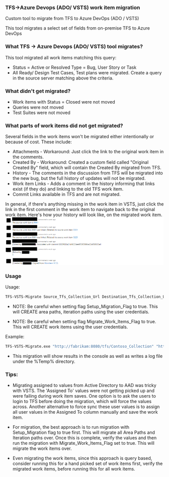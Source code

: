 ### TFS->Azure Devops (ADO/ VSTS) work item migration
Custom tool to migrate from TFS to Azure DevOps (ADO / VSTS)

This tool migrates a select set of fields from on-premise TFS to Azure DevOps

### What TFS -> Azure Devops (ADO/ VSTS) tool migrates?
This tool migrated all work items matching this query:
*	Status = Active or Resolved
Type = Bug, User Story or Task
*	All Ready/ Design Test Cases, Test plans were migrated.
 Create a query in the source server matching above the criteria.

### What didn't get migrated?
*	Work items with Status = Closed were not moved
*	Queries were not moved
*	Test Suites were not moved

### What parts of work items did not get migrated?
Several fields in the work items won't be migrated either intentionally or because of cost. These include:

*	Attachments - Workaround: Just click the link to the original work item in the comments.
*	Created By - Workaround: Created a custom field called "Original Created By" field, which will contain the Created By migrated from TFS.
*	History - The comments in the discussion from TFS will be migrated into the new bug, but the full history of updates will not be migrated.
*   Work item Links - Adds a comment in the history informing that links exist (if they do) and linking to the old TFS work item.
*   Commit Links available in TFS and are not migrated.

In general, if there's anything missing in the work item in VSTS, just click the link in the first comment in the work item to navigate back to the original work item. Here's how your history will look like, on the migrated work item.
![Migrated History screenshot](https://github.com/puviyarasan/vstsmigration/blob/master/MigratedHistory.png "Migrated History screenshot")


### Usage
Usage:
```sh
TFS-VSTS-Migrate Source_Tfs_Collection_Url Destination_Tfs_Collection_Url Query_Id Query_Name Setup_Migration_Flag Migrate_Work_Items_Flag Source_TeamProject_Name Destination_TeamProject_Name Destination_Alternate_Credentials_UserId Destination_Alternate_Credentials_Password
```

* NOTE: Be careful when setting flag Setup_Migration_Flag to true. This will CREATE area paths, iteration paths using the user credentials.

* NOTE: Be careful when setting flag Migrate_Work_Items_Flag to true. This will CREATE work items using the user credentials.

Example:
```sh
TFS-VSTS-Migrate.exe "http://fabrikam:8080/tfs/Contoso_Collection" "https://fabrikam-vsts.visualstudio.com/DefaultCollection" "c24845e9-b5dh-4a95-cl18-8224dadabf3" "Source Server Query Name" false true Contoso-Project Contoso dummyuser dummyPassword
```

* This migration will show results in the console as well as writes a log file under the %Temp% directory.

### Tips:
* Migrating assigned to values from Active Directory to AAD was tricky with VSTS. The 'Assigned To' values were not getting picked up and were failing during work item saves. One option is to ask the users to login to TFS before doing the migration, which will force the values across. Another alternative to force sync these user values is to assign all user values in the Assigned To column manually and save the work item.

* For migration, the best approach is to run migration with Setup_Migration flag to true first. This will migrate all Area Paths and Iteration paths over. Once this is complete, verify the values and then run the migration with Migrate_Work_Items_Flag set to true. This will migrate the work items over.

* Even migrating the work items, since this approach is query based, consider running this for a hand picked set of work items first, verify the migrated work items, before running this for all work items.


